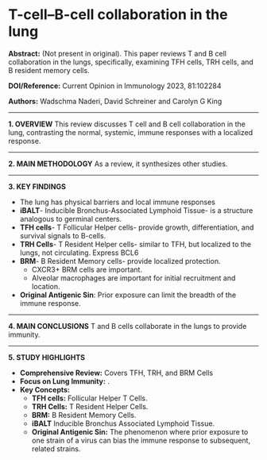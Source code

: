 # T-cell–B-cell collaboration in the lung

**Abstract:** (Not present in original).
This paper reviews T and B cell collaboration in the lungs, specifically, examining TFH cells, TRH cells, and B resident memory cells.

**DOI/Reference:** Current Opinion in Immunology 2023, 81:102284

**Authors:** Wadschma Naderi, David Schreiner and Carolyn G King

---

**1. OVERVIEW**
This review discusses T cell and B cell collaboration in the lung, contrasting the normal, systemic, immune responses with a localized response.

---

**2. MAIN METHODOLOGY**
As a review, it synthesizes other studies.

---

**3. KEY FINDINGS**
- The lung has physical barriers and local immune responses
- **iBALT**- Inducible Bronchus-Associated Lymphoid Tissue- is a structure analogous to germinal centers.
- **TFH cells**- T Follicular Helper cells-  provide growth, differentiation, and survival signals to B-cells.
- **TRH Cells**- T Resident Helper cells- similar to TFH, but localized to the lungs, not circulating. Express BCL6
- **BRM**- B Resident Memory cells- provide localized protection.
    - CXCR3+ BRM cells are important.
    - Alveolar macrophages are important for initial recruitment and location.
- **Original Antigenic Sin**: Prior exposure can limit the breadth of the immune response.

---

**4. MAIN CONCLUSIONS**
T and B cells collaborate in the lungs to provide immunity.

---
**5. STUDY HIGHLIGHTS**

*   **Comprehensive Review:**  Covers TFH, TRH, and BRM Cells
*   **Focus on Lung Immunity:** .
* **Key Concepts:**
    *   **TFH cells:** Follicular Helper T Cells.
    *   **TRH Cells:** T Resident Helper Cells.
    *   **BRM:** B Resident Memory Cells.
    * **iBALT** Inducible Bronchus Associated Lymphoid Tissue.
    *   **Original Antigenic Sin:**  The phenomenon where prior exposure to one strain of a virus can bias the immune response to subsequent, related strains.